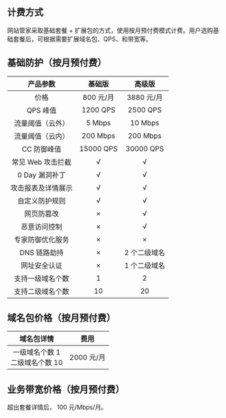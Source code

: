 ## 计费方式
网站管家采取基础套餐 + 扩展包的方式，使用按月预付费模式计费。用户选购基础套餐后，可根据需要扩展域名包、QPS、和带宽等。

## 基础防护（按月预付费）

|产品参数|基础版|高级版|
|:---------:|:---------:|:---------:|
|价格|800 元/月|3880 元/月|
|QPS 峰值|1200 QPS|2500 QPS|
|流量阈值（云外）|5 Mbps|10 Mbps|
|流量阈值（云内）|200 Mbps|200 Mbps|
|CC 防御峰值|15000 QPS|30000 QPS|
|常见 Web 攻击拦截|√|√|
|0 Day 漏洞补丁|√|√|
|攻击报表及详情展示|√|√|
|自定义防护规则|√|√|
|网页防篡改|×|√|
|恶意访问控制|×|√|
|专家防御优化服务|×|×|
|DNS 链路劫持|×|2 个二级域名|
|网址安全认证|×|1 个二级域名|
|支持一级域名个数|1|2|
|支持二级域名个数|10|20|

## 域名包价格（按月预付费）

 | 域名包详情 | 费用 |
 |:---------:|:---------:|
 |一级域名个数 1 <br> 二级域名个数 10|2000 元/月|
 
## 业务带宽价格（按月预付费）
超出套餐详情后， 100 元/Mbps/月。
